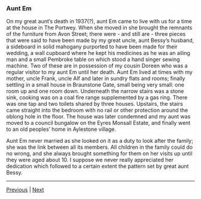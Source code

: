 ### Aunt Em

On my great aunt’s death in 1937(?), aunt Em came to live with us for a time at the house in The Portwey. When she moved in she brought the remnants of the furniture from Avon Street; there were - and still are - three pieces that were said to have been made by my great uncle, aunt Bessy’s husband, a sideboard in solid mahogany purported to have been made for their wedding, a wall cupboard where he kept his medicines as he was an ailing man and a small Pembroke table on which stood a hand singer sewing machine. Two of these are in possession of my cousin Doreen who was a regular visitor to my aunt Em until her death. Aunt Em lived at times with my mother, uncle Frank, uncle Alf and later in sundry flats and rooms; finally settling in a small house in Braunstone Gate, small being very small: one room up and one room down. Underneath the narrow stairs was a stone sink, cooking was on a coal fire range supplemented by a gas ring. There was one tap and two toilets shared by three houses. Upstairs, the stairs came straight into the bedroom with no rail or other protection around the oblong hole in the floor. The house was later condemned and my aunt was moved to a council bungalow on the Eyres Monsall Estate, and finally went to an old peoples’ home in Aylestone village.

Aunt Em never married as she looked on it as a duty to look after the family; she was the link between all its members. All children in the family could do no wrong, and she always brought something for them on her visits up until they were aged about 10. I suppose we never really appreciated her dedication which followed to a certain extent the pattern set by great aunt Bessy.

---

<a href="./WAE-06.html">Previous</a> | <a href="../02-the-portwey/WAE-08.html">Next</a>
